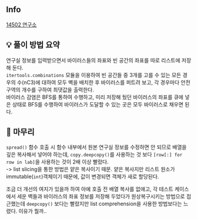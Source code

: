 ## Info
[14502 연구소](https://www.acmicpc.net/problem/14502)

## 💡 풀이 방법 요약
연구실 정보를 입력받으면서 바이러스들의 좌표와 빈 공간의 좌표를 따로 리스트에 저장해 둔다.  
`itertools.combinations` 모듈을 이용하여 빈 공간들 중 3개를 고를 수 있는 모든 경우의 수(nC3)에 대하여 모두 벽을 배치한 후 바이러스를 퍼트려 보고, 각 경우마다 안전 구역의 개수를 구하여 최댓값을 출력한다.  
바이러스 감염은 BFS를 통하여 수행하고, 미리 저장해 뒀던 바이러스의 좌표를 큐에 넣은 상태로 BFS를 수행하여 바이러스가 도달할 수 있는 곳은 모두 바이러스로 채우면 된다.

## 🙂 마무리
`spread()` 함수 호출 시 함수 내부에서 원본 연구실 정보를 수정하면 안 되므로 배열을 깊은 복사해서 넣어야 하는데, `copy.deepcopy()`를 사용하는 것 보다 `[row[:] for row in lab]`을 사용하는 것이 2배 이상 빨랐다.  
  -> list slicing을 통한 방법은 얕은 복사이기 때문. 얕은 복사지만 리스트 원소가 immutable(`int`)객체이기 때문에, 값이 변경되면 객체가 새로 할당된다.

조금 더 개선의 여지가 있을까 하여 아예 호출 전 배열 복사를 없애고, 각 테스트 케이스에서 세운 벽들과 바이러스의 좌표 정보를 저장해 두었다가 원상복구시키는 방법으로 접근했는데 `deepcopy()` 보다는 빨랐지만 list comprehension을 사용한 방법보다는 느렸다. 이유가 뭘까..
